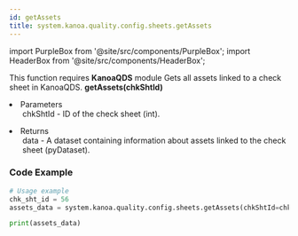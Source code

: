 ```yaml
---
id: getAssets
title: system.kanoa.quality.config.sheets.getAssets
---
```


import PurpleBox from '@site/src/components/PurpleBox';
import HeaderBox from '@site/src/components/HeaderBox';

<PurpleBox>This function requires <b>KanoaQDS</b> module</PurpleBox>
<HeaderBox header="Description">Gets all assets linked to a check sheet in KanoaQDS.</HeaderBox>
<HeaderBox header="Syntax">
    <b>getAssets(chkShtId)</b>
    <li> Parameters <br />
        <ul>chkShtId - ID of the check sheet (int).</ul>
    </li>
    <li> Returns <br />
        <ul>data - A dataset containing information about assets linked to the check sheet (pyDataset).</ul>
    </li>
</HeaderBox>

### Code Example
```python
# Usage example
chk_sht_id = 56
assets_data = system.kanoa.quality.config.sheets.getAssets(chkShtId=chk_sht_id)

print(assets_data)

